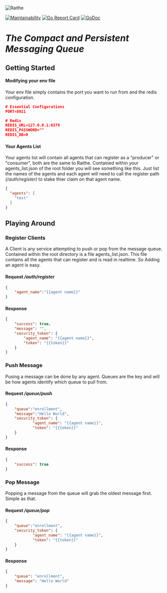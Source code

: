 ![Raithe](https://raw.githubusercontent.com/catmullet/Raithe/master/docs/img/banner.jpg)

[![Maintainability](https://api.codeclimate.com/v1/badges/94e11fd3b812339047c5/maintainability)](https://codeclimate.com/github/catmullet/Raithe/maintainability)
[![Go Report Card](https://goreportcard.com/badge/github.com/catmullet/Raithe)](https://goreportcard.com/report/github.com/catmullet/Raithe)
[![GoDoc](https://godoc.org/github.com/catmullet/Raithe?status.svg)](https://godoc.org/github.com/catmullet/Raithe)

# _The Compact and Persistent Messaging Queue_
## Getting Started
#### Modifying your env file
Your env file simply contains the port you want to run from and the redis configuration.
```json
# Essential Configurations
PORT=8021

# Redis
REDIS_URL=127.0.0.1:6379
REDIS_PASSWORD=""
REDIS_DB=0
```
#### Your Agents List
Your agents list will contain all agents that can register as a "producer" or "consumer", both are the same to Raithe.
Contained within your agents_list.json of the root folder you will see something like this.  Just list the names of the agents and each agent will need to call the register path _(/auth/register)_ to stake thier claim on that agent name.
```json
{
  "agents": [
    "test"
  ]
}
```

## Playing Around
### Register Clients
A Client is any service attempting to push or pop from the message queue.  
Contained within the root directory is a file agents_list.json.  This file contains all the agents that can register and is read in realtime.  So Adding an agent is easy.

#### Request _/auth/register_
```json
{
	"agent_name":"{{agent name}}"
}
```
#### Response
```json
{
    "success": true,
    "message": "",
    "security_token": {
        "agent_name": "{{agent name}}",
        "token": "{{token}}"
    }
}
```

### Push Message
Pusing a message can be done by any agent.  Queues are the key and will be how agents identify which queue to pull from.
#### Request _/queue/push_
```json
{
	"queue":"enrollment",
	"message":"Hello World",
	"security_token": {
        	"agent_name": "{{agent name}}",
        	"token": "{{token}}"
    }
}
```
#### Response
```json
{
    "success": true
}
```
### Pop Message
Popping a message from the queue will grab the oldest message first.  Simple as that.
#### Request _/queue/pop_
```json
{
	"queue":"enrollment",
	"security_token": {
        	"agent_name": "{{agent name}}",
        	"token": "{{token}}"
    }
}
```
#### Response
```json
{
    "queue": "enrollment",
    "message": "Hello World"
}
